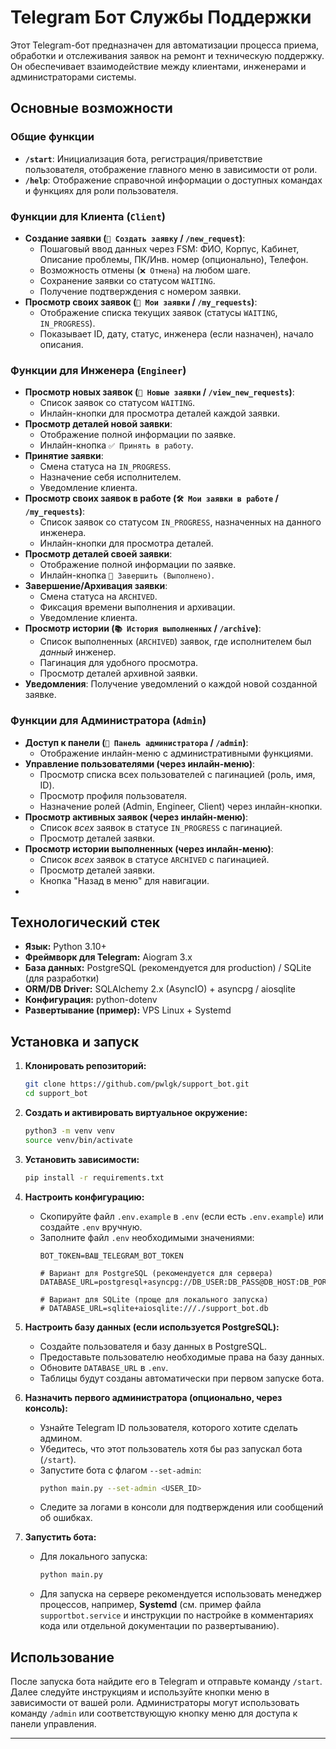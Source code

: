 # Telegram Бот Службы Поддержки

Этот Telegram-бот предназначен для автоматизации процесса приема, обработки и отслеживания заявок на ремонт и техническую поддержку. Он обеспечивает взаимодействие между клиентами, инженерами и администраторами системы.

## Основные возможности

### Общие функции
*   **`/start`**: Инициализация бота, регистрация/приветствие пользователя, отображение главного меню в зависимости от роли.
*   **`/help`**: Отображение справочной информации о доступных командах и функциях для роли пользователя.

### Функции для Клиента (`Client`)
*   **Создание заявки (`📝 Создать заявку` / `/new_request`)**:
    *   Пошаговый ввод данных через FSM: ФИО, Корпус, Кабинет, Описание проблемы, ПК/Инв. номер (опционально), Телефон.
    *   Возможность отмены (`❌ Отмена`) на любом шаге.
    *   Сохранение заявки со статусом `WAITING`.
    *   Получение подтверждения с номером заявки.
*   **Просмотр своих заявок (`📄 Мои заявки` / `/my_requests`)**:
    *   Отображение списка текущих заявок (статусы `WAITING`, `IN_PROGRESS`).
    *   Показывает ID, дату, статус, инженера (если назначен), начало описания.

### Функции для Инженера (`Engineer`)
*   **Просмотр новых заявок (`👀 Новые заявки` / `/view_new_requests`)**:
    *   Список заявок со статусом `WAITING`.
    *   Инлайн-кнопки для просмотра деталей каждой заявки.
*   **Просмотр деталей новой заявки**:
    *   Отображение полной информации по заявке.
    *   Инлайн-кнопка `✅ Принять в работу`.
*   **Принятие заявки**:
    *   Смена статуса на `IN_PROGRESS`.
    *   Назначение себя исполнителем.
    *   Уведомление клиента.
*   **Просмотр своих заявок в работе (`🛠️ Мои заявки в работе` / `/my_requests`)**:
    *   Список заявок со статусом `IN_PROGRESS`, назначенных на данного инженера.
    *   Инлайн-кнопки для просмотра деталей.
*   **Просмотр деталей своей заявки**:
    *   Отображение полной информации по заявке.
    *   Инлайн-кнопка `🏁 Завершить (Выполнено)`.
*   **Завершение/Архивация заявки**:
    *   Смена статуса на `ARCHIVED`.
    *   Фиксация времени выполнения и архивации.
    *   Уведомление клиента.
*   **Просмотр истории (`📚 История выполненных` / `/archive`)**:
    *   Список выполненных (`ARCHIVED`) заявок, где исполнителем был *данный* инженер.
    *   Пагинация для удобного просмотра.
    *   Просмотр деталей архивной заявки.
*   **Уведомления**: Получение уведомлений о каждой новой созданной заявке.

### Функции для Администратора (`Admin`)
*   **Доступ к панели (`👑 Панель администратора` / `/admin`)**:
    *   Отображение инлайн-меню с административными функциями.
*   **Управление пользователями (через инлайн-меню)**:
    *   Просмотр списка всех пользователей с пагинацией (роль, имя, ID).
    *   Просмотр профиля пользователя.
    *   Назначение ролей (Admin, Engineer, Client) через инлайн-кнопки.
*   **Просмотр активных заявок (через инлайн-меню)**:
    *   Список *всех* заявок в статусе `IN_PROGRESS` с пагинацией.
    *   Просмотр деталей заявки.
*   **Просмотр истории выполненных (через инлайн-меню)**:
    *   Список *всех* заявок в статусе `ARCHIVED` с пагинацией.
    *   Просмотр деталей заявки.
    *   Кнопка "Назад в меню" для навигации.
*  
## Технологический стек

*   **Язык:** Python 3.10+
*   **Фреймворк для Telegram:** Aiogram 3.x
*   **База данных:** PostgreSQL (рекомендуется для production) / SQLite (для разработки)
*   **ORM/DB Driver:** SQLAlchemy 2.x (AsyncIO) + asyncpg / aiosqlite
*   **Конфигурация:** python-dotenv
*   **Развертывание (пример):** VPS Linux + Systemd

## Установка и запуск

1.  **Клонировать репозиторий:**
    ```bash
    git clone https://github.com/pwlgk/support_bot.git
    cd support_bot
    ```
2.  **Создать и активировать виртуальное окружение:**
    ```bash
    python3 -m venv venv
    source venv/bin/activate
    ```
3.  **Установить зависимости:**
    ```bash
    pip install -r requirements.txt
    ```
4.  **Настроить конфигурацию:**
    *   Скопируйте файл `.env.example` в `.env` (если есть `.env.example`) или создайте `.env` вручную.
    *   Заполните файл `.env` необходимыми значениями:
        ```dotenv
        BOT_TOKEN=ВАШ_TELEGRAM_BOT_TOKEN

        # Вариант для PostgreSQL (рекомендуется для сервера)
        DATABASE_URL=postgresql+asyncpg://DB_USER:DB_PASS@DB_HOST:DB_PORT/DB_NAME

        # Вариант для SQLite (проще для локального запуска)
        # DATABASE_URL=sqlite+aiosqlite:///./support_bot.db

        ```
        
5.  **Настроить базу данных (если используется PostgreSQL):**
    *   Создайте пользователя и базу данных в PostgreSQL.
    *   Предоставьте пользователю необходимые права на базу данных.
    *   Обновите `DATABASE_URL` в `.env`.
    *   Таблицы будут созданы автоматически при первом запуске бота.

6.  **Назначить первого администратора (опционально, через консоль):**
    *   Узнайте Telegram ID пользователя, которого хотите сделать админом.
    *   Убедитесь, что этот пользователь хотя бы раз запускал бота (`/start`).
    *   Запустите бота с флагом `--set-admin`:
        ```bash
        python main.py --set-admin <USER_ID>
        ```
    *   Следите за логами в консоли для подтверждения или сообщений об ошибках.

7.  **Запустить бота:**
    *   Для локального запуска:
        ```bash
        python main.py
        ```
    *   Для запуска на сервере рекомендуется использовать менеджер процессов, например, **Systemd** (см. пример файла `supportbot.service` и инструкции по настройке в комментариях кода или отдельной документации по развертыванию).

## Использование

После запуска бота найдите его в Telegram и отправьте команду `/start`. Далее следуйте инструкциям и используйте кнопки меню в зависимости от вашей роли. Администраторы могут использовать команду `/admin` или соответствующую кнопку меню для доступа к панели управления.

---